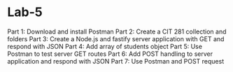 # Lab-5
Part 1: Download and install Postman Part 2: Create a CIT 281 collection and folders Part 3: Create a Node.js and fastify server application with GET and respond with JSON Part 4: Add array of students object Part 5: Use Postman to test server GET routes Part 6: Add POST handling to server application and respond with JSON Part 7: Use Postman and POST request

